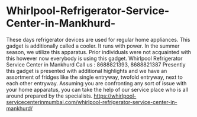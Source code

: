 # Whirlpool-Refrigerator-Service-Center-in-Mankhurd-
These days refrigerator devices are used for regular home appliances. This gadget is additionally called a cooler. It runs with power. In the summer season, we utilize this apparatus. Prior individuals were not acquainted with this however now everybody is using this gadget. Whirlpool Refrigerator Service Center in Mankhurd Call us : 8688821393, 8688821387    Presently this gadget is presented with additional highlights and we have an assortment of fridges like the single entryway, twofold entryway, next to each other entryway. Assuming you are confronting any sort of issue with your home apparatus, you can take the help of our service place who is all around prepared by the specialists. https://whirlpool-servicecenterinmumbai.com/whirlpool-refrigerator-service-center-in-mankhurd/
